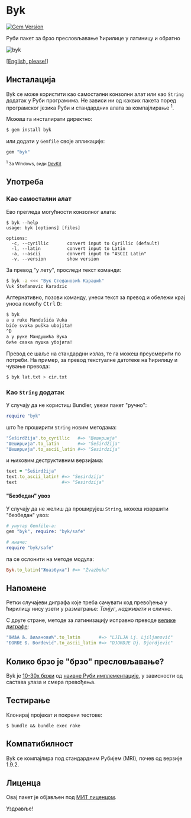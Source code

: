 Byk
===

[![Gem Version](https://badge.fury.io/rb/byk.svg)](https://rubygems.org/gems/byk)

Руби пакет за брзо пресловљавање ћирилице у латиницу и обратно

![byk](https://cloud.githubusercontent.com/assets/626128/7155207/07545960-e35d-11e4-804e-5fdee70a3e30.png)

[[English, please!](README.en.md)]

## Инсталација

Byk се може користити као самостални конзолни алат или као `String` додатак у Руби програмима. Не зависи ни од каквих пакета поред програмског језика Руби и стандардних алата за компајлирање <sup>1</sup>.

Можеш га инсталирати директно:

```ruby
$ gem install byk
```

или додати у `Gemfile` своје апликације:

```ruby
gem "byk"
```

<sub><sup>1</sup> За Windows, види [DevKit](https://github.com/oneclick/rubyinstaller/wiki/Development-Kit)</sub>


## Употреба

### Као самостални алат

Ево прегледа могућности конзолног алата:

```
$ byk --help
usage: byk [options] [files]

options:
  -c, --cyrillic       convert input to Cyrillic (default)
  -l, --latin          convert input to Latin
  -a, --ascii          convert input to "ASCII Latin"
  -v, --version        show version
```

За превод "у лету", проследи текст команди:

```sh
$ byk -a <<< "Вук Стефановић Караџић"
Vuk Stefanovic Karadzic
```

Алтернативно, позови команду, унеси текст за превод и обележи крај уноса помоћу <kbd>Ctrl</kbd> <kbd>D</kbd>:

```sh
$ byk
a u ruke Mandušića Vuka
biće svaka puška ubojita!
^D
а у руке Мандушића Вука
биће свака пушка убојита!
```

Превод се шаље на стандардни излаз, те га можеш преусмерити по потреби. На пример, за превод текстуалне датотеке на ћирилицу и чување превода:

```sh
$ byk lat.txt > cir.txt
```


### Као `String` додатак

У случају да не користиш Bundler, увези пакет "ручно":

```ruby
require "byk"
```

што ће проширити `String` новим методама:

```ruby
"Šeširdžija".to_cyrillic   #=> "Шеширџија"
"Шеширџија".to_latin       #=> "Šeširdžija"
"Шеширџија".to_ascii_latin #=> "Sesirdzija"
```

и њиховим деструктивним верзијама:

```ruby
text = "Šeširdžija"
text.to_ascii_latin! #=> "Sesirdzija"
text                 #=> "Sesirdzija"
```

#### "Безбедан" увоз

У случају да не желиш да проширујеш `String`, можеш извршити "безбедан" увоз:

```ruby
# унутар Gemfile-а:
gem "byk", require: "byk/safe"

# иначе:
require "byk/safe"
```

па се ослонити на методе модула:

```ruby
Byk.to_latin("Жвазбука") #=> "Žvazbuka"
```


## Напомене

Ретки случајеви диграфа које треба сачувати код превођења у ћирилицу нису узети у разматрање: _Танјуг_, _надживети_ и слично.

С друге стране, методе за латинизацију исправно преводе [велике диграфе](http://sr.wikipedia.org/wiki/Гајица#.D0.94.D0.B8.D0.B3.D1.80.D0.B0.D1.84.D0.B8):

```ruby
"ЉИЉА Љ. Љиљановић".to_latin       #=> "LJILJA Lj. Ljiljanović"
"ĐORĐE Đ. Đorđević".to_ascii_latin #=> "DJORDJE Dj. Djordjevic"
```


## Колико брзо је "брзо" пресловљавање?

Byk је [10-30x бржи](benchmark) од [наивне Руби имплементације](https://github.com/dejan/srbovanje), у зависности од састава улаза и смера превођења.


## Тестирање

Клонирај пројекат и покрени тестове:

```
$ bundle && bundle exec rake
```


## Компатибилност

Byk се компајлира под стандардним Рубијем (MRI), почев од верзије 1.9.2.


## Лиценца

Овај пакет је објављен под [МИТ лиценцом](LICENSE).

Уздравље!
